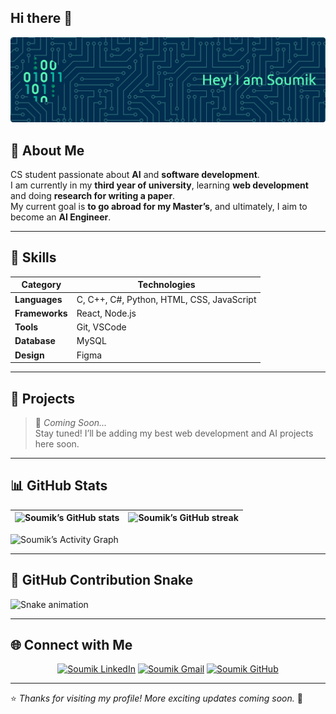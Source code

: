 ## Hi there 👋

<!--- ------------------------------------------------------------------------------------------------------------------------------------------------------ -->
<!--- -- Custom Banner ------------------------------------------------------------------------------------------------------------------------------------- -->
<!--- ------------------------------------------------------------------------------------------------------------------------------------------------------ -->

![Hi, I am Soumik](./A_digital_GitHub_profile_README_displays_Soumik's_.png)

<!--- ------------------------------------------------------------------------------------------------------------------------------------------------------ -->
<!--- -- About Me ------------------------------------------------------------------------------------------------------------------------------------------ -->
<!--- ------------------------------------------------------------------------------------------------------------------------------------------------------ -->

## 👋 About Me

CS student passionate about **AI** and **software development**.  
I am currently in my **third year of university**, learning **web development** and doing **research for writing a paper**.  
My current goal is **to go abroad for my Master’s**, and ultimately, I aim to become an **AI Engineer**.

---

<!--- ------------------------------------------------------------------------------------------------------------------------------------------------------ -->
<!--- -- Skills -------------------------------------------------------------------------------------------------------------------------------------------- -->
<!--- ------------------------------------------------------------------------------------------------------------------------------------------------------ -->

## 🧠 Skills

| Category | Technologies |
|-----------|---------------|
| **Languages** | C, C++, C#, Python, HTML, CSS, JavaScript |
| **Frameworks** | React, Node.js |
| **Tools** | Git, VSCode |
| **Database** | MySQL |
| **Design** | Figma |

---

<!--- ------------------------------------------------------------------------------------------------------------------------------------------------------ -->
<!--- -- Projects ------------------------------------------------------------------------------------------------------------------------------------------ -->
<!--- ------------------------------------------------------------------------------------------------------------------------------------------------------ -->

## 💼 Projects

> 🚧 *Coming Soon...*  
Stay tuned! I’ll be adding my best web development and AI projects here soon.

---

<!--- ------------------------------------------------------------------------------------------------------------------------------------------------------ -->
<!--- -- GitHub Stats & Activity Graph -------------------------------------------------------------------------------- -->
<!--- ------------------------------------------------------------------------------------------------------------------------------------------------------ -->

## 📊 GitHub Stats

| ![Soumik’s GitHub stats](https://github-readme-stats.vercel.app/api?username=Soumikdas3210&show_icons=true&theme=tokyonight&hide_border=true&border_radius=10) | ![Soumik’s GitHub streak](https://github-readme-streak-stats.herokuapp.com/?user=Soumikdas3210&theme=tokyonight&hide_border=true&border_radius=10) |
| -- | -- |

![Soumik’s Activity Graph](https://github-readme-activity-graph.vercel.app/graph?username=Soumikdas3210&bg_color=0d1117&color=ffffff&line=0078ff&point=00ffaa&area=true&hide_border=true)

---

<!--- ------------------------------------------------------------------------------------------------------------------------------------------------------ -->
<!--- -- Snake Contribution Graph -------------------------------------------------------------------------------------- -->
<!--- ------------------------------------------------------------------------------------------------------------------------------------------------------ -->

## 🐍 GitHub Contribution Snake

![Snake animation](https://raw.githubusercontent.com/Soumikdas3210/Soumikdas3210/output/github-contribution-grid-snake-dark.svg)

---

<!--- ------------------------------------------------------------------------------------------------------------------------------------------------------ -->
<!--- -- Social Links ------------------------------------------------------------------------------------------------- -->
<!--- ------------------------------------------------------------------------------------------------------------------------------------------------------ -->

## 🌐 Connect with Me

<div align="center">
  <a href="https://www.linkedin.com/in/soumik-das-das-a96bba38b/"><img src="https://img.shields.io/badge/LinkedIn-0A66C2?style=for-the-badge&logo=linkedin&logoColor=white" alt="Soumik LinkedIn"/></a>
  <a href="mailto:soumikdas3210@gmail.com"><img src="https://img.shields.io/badge/Gmail-D14836?style=for-the-badge&logo=gmail&logoColor=white" alt="Soumik Gmail"/></a>
  <a href="https://github.com/Soumikdas3210"><img src="https://img.shields.io/badge/GitHub-181717?style=for-the-badge&logo=github&logoColor=white" alt="Soumik GitHub"/></a>
</div>

---

⭐ *Thanks for visiting my profile! More exciting updates coming soon.* 🚀
